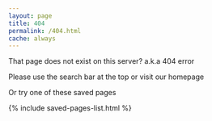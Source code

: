 ```yaml
---
layout: page
title: 404
permalink: /404.html
cache: always
---
```


That page does not exist on this server? a.k.a 404 error

Please use the search bar at the top or visit our homepage

Or try one of these saved pages

{% include saved-pages-list.html %}
